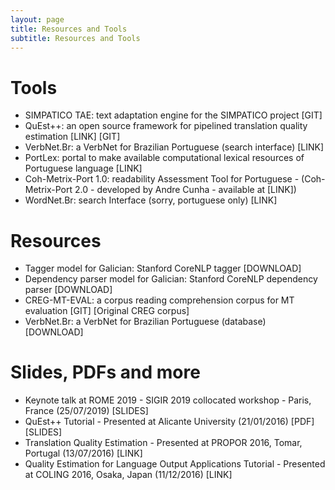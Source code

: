 ```yaml
---
layout: page
title: Resources and Tools
subtitle: Resources and Tools
---
```


# Tools
- SIMPATICO TAE: text adaptation engine for the SIMPATICO project [GIT]
- QuEst++: an open source framework for pipelined translation quality estimation [LINK] [GIT]
- VerbNet.Br: a VerbNet for Brazilian Portuguese (search interface) [LINK]
- PortLex: portal to make available computational lexical resources of Portuguese language [LINK]
- Coh-Metrix-Port 1.0: readability Assessment Tool for Portuguese - (Coh-Metrix-Port 2.0 - developed by Andre Cunha - available at [LINK])
- WordNet.Br: search Interface (sorry, portuguese only) [LINK]

# Resources
- Tagger model for Galician: Stanford CoreNLP tagger [DOWNLOAD]
- Dependency parser model for Galician: Stanford CoreNLP dependency parser [DOWNLOAD]
- CREG-MT-EVAL: a corpus reading comprehension corpus for MT evaluation [GIT] [Original CREG corpus]
- VerbNet.Br: a VerbNet for Brazilian Portuguese (database) [DOWNLOAD]

# Slides, PDFs and more
- Keynote talk at ROME 2019 - SIGIR 2019 collocated workshop - Paris, France (25/07/2019) [SLIDES]
- QuEst++ Tutorial - Presented at Alicante University (21/01/2016) [PDF] [SLIDES]
- Translation Quality Estimation - Presented at PROPOR 2016, Tomar, Portugal (13/07/2016) [LINK]
- Quality Estimation for Language Output Applications Tutorial - Presented at COLING 2016, Osaka, Japan (11/12/2016) [LINK] 

